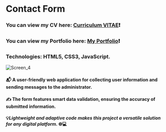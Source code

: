 # Contact Form #
### You can view my CV here: [Curriculum VITAE](https://zorger27.github.io)❗️ ###
### You can view my Portfolio here: [My Portfolio](https://Zorin.Expert)❗️ ###
### Technologies: HTML5, CSS3, JavaScript. ###
![Screen_4](https://user-images.githubusercontent.com/30940416/167036832-afc54a72-4ae5-4829-b42d-2c5a89176b20.gif)

#### 📬 A user-friendly web application for collecting user information and sending messages to the administrator.  ####
#### ✍️ The form features smart data validation, ensuring the accuracy of submitted information. ####
#### 💡*Lightweight and adaptive code makes this project a versatile solution for any digital platform.* 🌐💻 ####